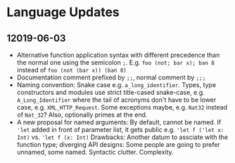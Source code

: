 # Language Updates

## 12019-06-03

* Alternative function application syntax with different precedence than the normal
  one using the semicolon `;`. E.g. `foo (not; bar x); ban 8` instead of `foo (not (bar x)) (ban 8)`
* Documentation comment prefixed by `;;`, normal comment by `;;;`
* Naming convention: Snake case e.g. `a_long_identifier`. Types, type constructors and modules use
  strict title-cased snake-case, e.g. `A_Long_Identifier` where the tail of acronyms don't have to be lower case,
  e.g. `XML_HTTP_Request`. Some exceptions maybe, e.g. `Nat32` instead of `Nat_32`?
  Also, optionally primes at the end.
* A new proposal for named arguments: By default, cannot be named. If `'let` added in front of
  parameter list, it gets public e.g. `'let f ('let x: Int)` vs. `'let f (x: Int)`
  Drawbacks: Another datum to assciate with the function type; diverging API designs: Some people are going
  to prefer unnamed, some named. Syntactic clutter. Complexity.
